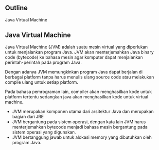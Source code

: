 ## Outline
Java Virtual Machine

## Java Virtual Machine
Java Virtual Machine (JVM) adalah suatu mesin virtual yang diperlukan untuk menjalankan program Java. JVM akan menterjemahkan Java binary code (bytecode) ke bahasa mesin agar komputer dapat menjalankan perintah-perintah pada program Java.

Dengan adanya JVM memungkinkan program Java dapat berjalan di berbagai platform tanpa harus menulis ulang source code atau melakukan compile ulang untuk setiap platform.

Pada bahasa pemrograman lain, compiler akan menghasilkan kode untuk platform tertentu sedangkan java akan menghasilkan kode untuk virtual machine.
- JVM merupakan komponen utama dari arsitektur Java dan merupakan bagian dari JRE
- JVM bergantung pada sistem operasi, dengan kata lain JVM harus menterjemahkan bytecode menjadi bahasa mesin bergantung pada sistem operasi yang digunakan.
- JVM bertanggung jawab untuk alokasi memory yang dibutuhkan oleh program Java.
